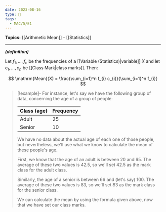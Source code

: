 ```yaml
---
date: 2023-08-16
type: 🧠
tags:
  - MAC/5/E1
---
```


**Topics:** [[Arithmetic Mean]] - [[Statistics]]

---

_**(definition)**_

Let $f_{1}, \dots, f_{n}$ be the frequencies of a [[Variable (Statistics)|variable]] $X$ and let $c_{1}, \dots, c_{n}$ be [[Class Mark|class marks]]. Then:

$$
\mathrm{Mean}(X) = \frac{\sum_{i=1}^n f_{i} c_{i}}{\sum_{i=1}^n f_{i}}
$$

> [!example]-
> For instance, let's say we have the following group of data, concerning the age of a group of people:
>
> | Class (age) | Frequency |
> | ----------- | --------- |
> | Adult       | 25        |
> | Senior      | 10        |
>
> We have no data about the actual age of each one of those people, but nevertheless, we'll use what we know to calculate the mean of these people's age.
>
> First, we know that the age of an adult is between 20 and 65. The average of these two values is 42.5, so we'll set 42.5 as the mark class for the adult class.
>
> Similarly, the age of a senior is between 66 and (let's say) 100. The average of these two values is 83, so we'll set 83 as the mark class for the senior class.
>
> We can calculate the mean by using the formula given above, now that we have set our class marks.
